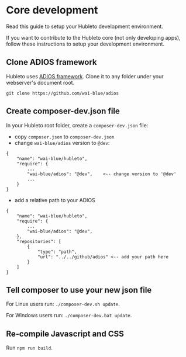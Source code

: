 # Core development

Read this guide to setup your Hubleto development environment.

If you want to contribute to the Hubleto core (not only developing apps), follow these instructions to setup your development environment.

## Clone ADIOS framework

Hubleto uses [ADIOS framework](https://github.com/wai-blue/adios). Clone it to any folder under your webserver's document root.

```
git clone https://github.com/wai-blue/adios
```

## Create composer-dev.json file

In your Hubleto root folder, create a `composer-dev.json` file:

  * copy `composer.json` to `composer-dev.json`
  * change `wai-blue/adios` version to `@dev`:

```
{
    "name": "wai-blue/hubleto",
    "require": {
        ...
        "wai-blue/adios": "@dev",    <-- change version to '@dev'
        ...
    }
}
```

  * add a relative path to your ADIOS

```
{
    "name": "wai-blue/hubleto",
    "require": {
        ...
        "wai-blue/adios": "@dev",
    },
    "repositories": [
        {
            "type": "path",
            "url": "../../github/adios" <-- add your path here
        }
    ]
}
```

## Tell composer to use your new json file

For Linux users run: `./composer-dev.sh update`.

For Windows users run: `./composer-dev.bat update`.

## Re-compile Javascript and CSS

Run `npm run build`.